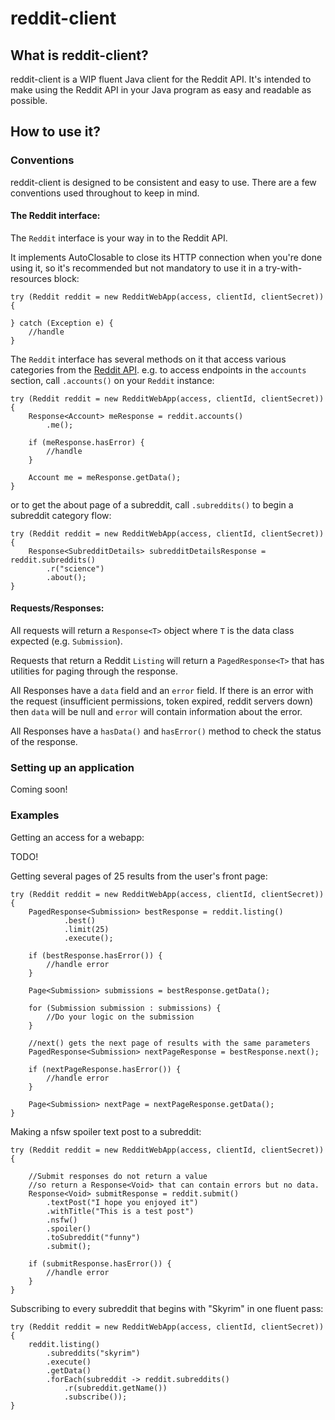 reddit-client
==

## What is reddit-client?

reddit-client is a WIP fluent Java client for the Reddit API. It's intended to make using the Reddit API in your Java program as easy and readable as possible.

## How to use it?

### Conventions

reddit-client is designed to be consistent and easy to use. There are a few conventions used throughout to keep in mind.

#### The Reddit interface:

The `Reddit` interface is your way in to the Reddit API. 

It implements AutoClosable to close its HTTP connection when you're done using it, so it's recommended but not mandatory to use it in a try-with-resources block:

```
try (Reddit reddit = new RedditWebApp(access, clientId, clientSecret)) {

} catch (Exception e) {
    //handle
}
```

The `Reddit` interface has several methods on it that access various categories from the [Reddit API](https://www.reddit.com/dev/api/oauth).
e.g. to access endpoints in the `accounts` section, call `.accounts()` on your `Reddit` instance:

```
try (Reddit reddit = new RedditWebApp(access, clientId, clientSecret)) {
    Response<Account> meResponse = reddit.accounts()
        .me();

    if (meResponse.hasError) {
        //handle
    }
    
    Account me = meResponse.getData();
}
```

or to get the about page of a subreddit, call `.subreddits()` to begin a subreddit category flow:

```
try (Reddit reddit = new RedditWebApp(access, clientId, clientSecret)) {
    Response<SubredditDetails> subredditDetailsResponse = reddit.subreddits()
        .r("science")
        .about();
}
```

#### Requests/Responses:

All requests will return a `Response<T>` object where `T` is the data class expected (e.g. `Submission`). 

Requests that return a Reddit `Listing` will return a `PagedResponse<T>` that has utilities for paging through the response.

All Responses have a `data` field and an `error` field. If there is an error with the request (insufficient permissions, token expired, reddit servers down) then `data` will be null and `error` will contain information about the error.

All Responses have a `hasData()` and `hasError()` method to check the status of the response.

### Setting up an application

Coming soon!

### Examples

Getting an access for a webapp:

TODO!

Getting several pages of 25 results from the user's front page:
```
try (Reddit reddit = new RedditWebApp(access, clientId, clientSecret)) {
    PagedResponse<Submission> bestResponse = reddit.listing()
            .best()
            .limit(25)
            .execute();
    
    if (bestResponse.hasError()) {
        //handle error
    }

    Page<Submission> submissions = bestResponse.getData();

    for (Submission submission : submissions) {
        //Do your logic on the submission
    }

    //next() gets the next page of results with the same parameters
    PagedResponse<Submission> nextPageResponse = bestResponse.next();
    
    if (nextPageResponse.hasError()) {
        //handle error
    }
    
    Page<Submission> nextPage = nextPageResponse.getData();
}
```

Making a nfsw spoiler text post to a subreddit:
```
try (Reddit reddit = new RedditWebApp(access, clientId, clientSecret)) {

    //Submit responses do not return a value 
    //so return a Response<Void> that can contain errors but no data.
    Response<Void> submitResponse = reddit.submit()
        .textPost("I hope you enjoyed it")
        .withTitle("This is a test post")
        .nsfw()
        .spoiler()
        .toSubreddit("funny")
        .submit();

    if (submitResponse.hasError()) {
        //handle error
    }
}
```

Subscribing to every subreddit that begins with "Skyrim" in one fluent pass:

```
try (Reddit reddit = new RedditWebApp(access, clientId, clientSecret)) {
    reddit.listing()
        .subreddits("skyrim")
        .execute()
        .getData()
        .forEach(subreddit -> reddit.subreddits()
            .r(subreddit.getName())
            .subscribe());
}
```